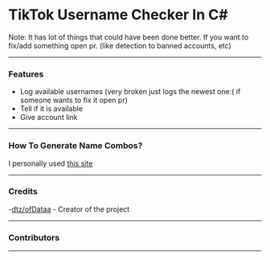 # TikTok Username Checker In C#
Note: It has lot of things that could have been done better. If you want to fix/add something open pr. (like detection to banned accounts, etc) 

----------------------------------------------------
### Features
- Log available usernames (very broken just logs the newest one:( if someone wants to fix it open pr)
- Tell if it is available
- Give account link

----------------------------------------------------
### How To Generate Name Combos?
I personally used [this site](https://www.random.org/strings/)

----------------------------------------------------
### Credits
-[dtz/ofDataa](https://github.com/ofDataa) - Creator of the project

----------------------------------------------------
### Contributors


----------------------------------------------------
